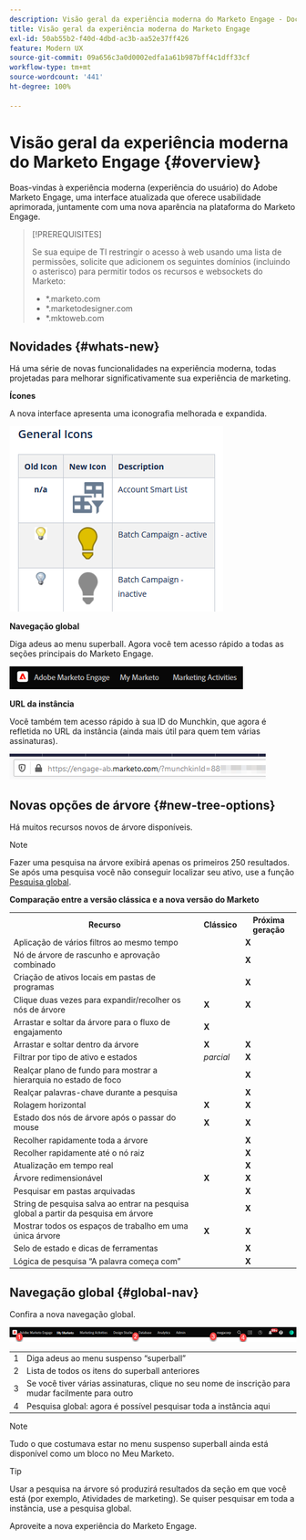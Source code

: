 ```yaml
---
description: Visão geral da experiência moderna do Marketo Engage - Documentos do Marketo - Documentação do produto
title: Visão geral da experiência moderna do Marketo Engage
exl-id: 50ab55b2-f40d-4dbd-ac3b-aa52e37ff426
feature: Modern UX
source-git-commit: 09a656c3a0d0002edfa1a61b987bff4c1dff33cf
workflow-type: tm+mt
source-wordcount: '441'
ht-degree: 100%

---
```


# Visão geral da experiência moderna do Marketo Engage {#overview}

Boas-vindas à experiência moderna (experiência do usuário) do Adobe Marketo Engage, uma interface atualizada que oferece usabilidade aprimorada, juntamente com uma nova aparência na plataforma do Marketo Engage.

>[!PREREQUISITES]
>
>Se sua equipe de TI restringir o acesso à web usando uma lista de permissões, solicite que adicionem os seguintes domínios (incluindo o asterisco) para permitir todos os recursos e websockets do Marketo:
>
>* *.marketo.com
>* *.marketodesigner.com
>* *.mktoweb.com

## Novidades {#whats-new}

Há uma série de novas funcionalidades na experiência moderna, todas projetadas para melhorar significativamente sua experiência de marketing.

**Ícones**

A nova interface apresenta uma iconografia melhorada e expandida.

![](assets/overview-2.png)

**Navegação global**

Diga adeus ao menu superball. Agora você tem acesso rápido a todas as seções principais do Marketo Engage.

![](assets/overview-5.png)

**URL da instância**

Você também tem acesso rápido à sua ID do Munchkin, que agora é refletida no URL da instância (ainda mais útil para quem tem várias assinaturas).

![](assets/overview-6.png)

## Novas opções de árvore {#new-tree-options}

Há muitos recursos novos de árvore disponíveis.

>[!NOTE]
>
>Fazer uma pesquisa na árvore exibirá apenas os primeiros 250 resultados. Se após uma pesquisa você não conseguir localizar seu ativo, use a função [Pesquisa global](/help/marketo/product-docs/marketo-engage-modern-ux/using-the-global-search.md).

**Comparação entre a versão clássica e a nova versão do Marketo**

<table>
 <tbody>
  <tr>
   <th>Recurso</th>
   <th>Clássico</th>
   <th>Próxima geração</th>
  </tr>
  <tr>
   <td>Aplicação de vários filtros ao mesmo tempo</td>
   <td></td>
   <td><strong>X</strong></td>
  </tr>
  <tr>
   <td>Nó de árvore de rascunho e aprovação combinado</td>
   <td></td>
   <td><strong>X</strong></td>
  </tr>
  <tr>
   <td>Criação de ativos locais em pastas de programas</td>
   <td></td>
   <td><strong>X</strong></td>
  </tr>
  <tr>
   <td>Clique duas vezes para expandir/recolher os nós de árvore</td>
   <td><strong>X</strong></td>
   <td><strong>X</strong></td>
  </tr>
  <tr>
   <td>Arrastar e soltar da árvore para o fluxo de engajamento</td>
   <td><strong>X</strong></td>
   <td></td>
  </tr>
  <tr>
   <td>Arrastar e soltar dentro da árvore</td>
   <td><strong>X</strong></td>
   <td><strong>X</strong></td>
  </tr>
  <tr>
   <td>Filtrar por tipo de ativo e estados</td>
   <td><i>parcial</i></td>
   <td><strong>X</strong></td>
  </tr>
  <tr>
   <td>Realçar plano de fundo para mostrar a hierarquia no estado de foco</td>
   <td></td>
   <td><strong>X</strong></td>
  </tr>
  <tr>
   <td>Realçar palavras-chave durante a pesquisa</td>
   <td></td>
   <td><strong>X</strong></td>
  </tr>
  <tr>
   <td>Rolagem horizontal</td>
   <td><strong>X</strong></td>
   <td><strong>X</strong></td>
  </tr>
  <tr>
   <td>Estado dos nós de árvore após o passar do mouse</td>
   <td><strong>X</strong></td>
   <td><strong>X</strong></td>
  </tr>
  <tr>
   <td>Recolher rapidamente toda a árvore</td>
   <td></td>
   <td><strong>X</strong></td>
  </tr>
  <tr>
   <td>Recolher rapidamente até o nó raiz</td>
   <td></td>
   <td><strong>X</strong></td>
  </tr>
  <tr>
   <td>Atualização em tempo real</td>
   <td></td>
   <td><strong>X</strong></td>
  </tr>
  <tr>
   <td>Árvore redimensionável</td>
   <td><strong>X</strong></td>
   <td><strong>X</strong></td>
  </tr>
  <tr>
   <td>Pesquisar em pastas arquivadas</td>
   <td></td>
   <td><strong>X</strong></td>
  </tr>
  <tr>
   <td>String de pesquisa salva ao entrar na pesquisa global a partir da pesquisa em árvore</td>
   <td></td>
   <td><strong>X</strong></td>
  </tr>
  <tr>
   <td>Mostrar todos os espaços de trabalho em uma única árvore</td>
   <td><strong>X</strong></td>
   <td><strong>X</strong></td>
  </tr>
  <tr>
   <td>Selo de estado e dicas de ferramentas</td>
   <td></td>
   <td><strong>X</strong></td>
  </tr>
  <tr>
   <td>Lógica de pesquisa “A palavra começa com”</td>
   <td></td>
   <td><strong>X</strong></td>
  </tr>
 </tbody>
</table>

## Navegação global {#global-nav}

Confira a nova navegação global.

![](assets/overview-7.png)

<table>
 <tbody>
  <tr>
   <td>1</td>
   <td>Diga adeus ao menu suspenso “superball”</td>
  </tr>
  <tr>
   <td>2</td>
   <td>Lista de todos os itens do superball anteriores</td>
  </tr>
  <tr>
  <tr>
   <td>3</td>
   <td>Se você tiver várias assinaturas, clique no seu nome de inscrição para mudar facilmente para outro</td>
  </tr>
  <tr>
   <td>4</td>
   <td>Pesquisa global: agora é possível pesquisar toda a instância aqui</td>
  </tr>
 </tbody>
</table>

>[!NOTE]
>
>Tudo o que costumava estar no menu suspenso superball ainda está disponível como um bloco no Meu Marketo.

>[!TIP]
>
>Usar a pesquisa na árvore só produzirá resultados da seção em que você está (por exemplo, Atividades de marketing). Se quiser pesquisar em toda a instância, use a pesquisa global.

Aproveite a nova experiência do Marketo Engage.

